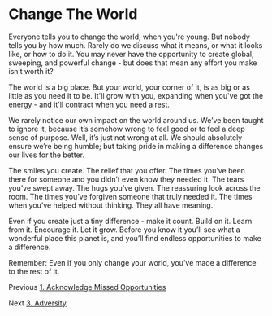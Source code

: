 # Change The World

Everyone tells you to change the world, when you're young. But nobody tells you by how much. Rarely do we discuss what it means, or what it looks like, or how to do it. You may never have the opportunity to create global, sweeping, and powerful change - but does that mean any effort you make isn’t worth it?

The world is a big place. But your world, your corner of it, is as big or as little as you need it to be. It'll grow with you, expanding when you've got the energy - and it'll contract when you need a rest.

We rarely notice our own impact on the world around us. We’ve been taught to ignore it, because it’s somehow wrong to feel good or to feel a deep sense of purpose. Well, it’s just not wrong at all. We should absolutely ensure we’re being humble; but taking pride in making a difference changes our lives for the better.

The smiles you create. The relief that you offer. The times you’ve been there for someone and you didn’t even know they needed it. The tears you’ve swept away. The hugs you’ve given. The reassuring look across the room. The times you’ve forgiven someone that truly needed it. The times when you’ve helped without thinking. They all have meaning.

Even if you create just a tiny difference - make it count. Build on it. Learn from it. Encourage it. Let it grow. Before you know it you’ll see what a wonderful place this planet is, and you’ll find endless opportunities to make a difference.

Remember: Even if you only change your world, you’ve made a difference to the rest of it.

Previous [1. Acknowledge Missed Opportunities](/Chapters/1-Acknowledge-Missed-Opportunities.md)

Next [3. Adversity](/Chapters/3-Adversity.md)